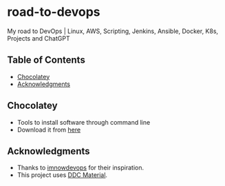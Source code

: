 # road-to-devops
My road to DevOps | Linux, AWS, Scripting, Jenkins, Ansible, Docker, K8s, Projects and ChatGPT

## Table of Contents
- [Chocolatey](#Chocolatey)
- [Acknowledgments](#acknowledgments)

## Chocolatey
- Tools to install software through command line
- Download it from [here](https://chocolatey.org/install) 

## Acknowledgments
- Thanks to [imnowdevops](https://github.com/imnowdevops) for their inspiration.
- This project uses [DDC Material](https://github.com/imnowdevops/ddc-material).
